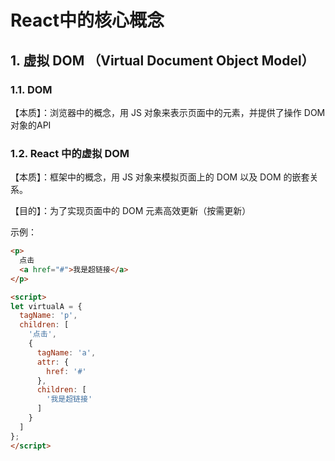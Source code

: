  # React中的核心概念

## 1. 虚拟 DOM （Virtual Document Object Model）

### 1.1. DOM

【本质】：浏览器中的概念，用 JS 对象来表示页面中的元素，并提供了操作 DOM 对象的API

### 1.2. React 中的虚拟 DOM

【本质】：框架中的概念，用 JS 对象来模拟页面上的 DOM 以及 DOM 的嵌套关系。

【目的】：为了实现页面中的 DOM 元素高效更新（按需更新）

示例：

```html
<p>
  点击
  <a href="#">我是超链接</a>
</p>

<script>
let virtualA = {
  tagName: 'p',
  children: [
    '点击',
    {
      tagName: 'a',
      attr: {
        href: '#'
      },
      children: [
        '我是超链接'
      ]
    }
  ]
};
</script>
```